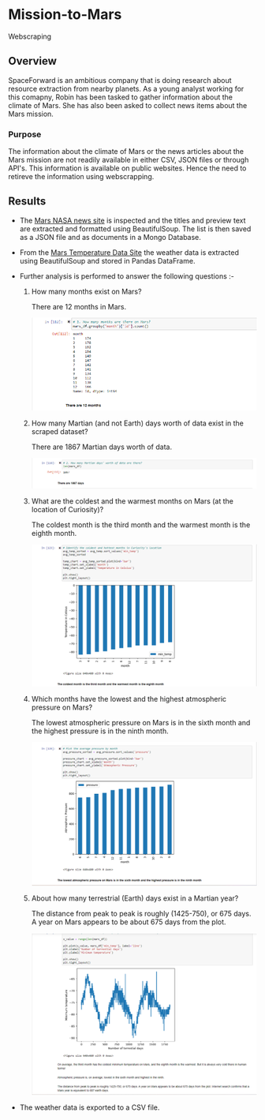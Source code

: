 # Mission-to-Mars
Webscraping

## Overview 
SpaceForward is an ambitious company that is doing research about resource extraction from nearby planets. As a young analyst working for this comapny, Robin has been tasked to gather information about the climate of Mars. She has also been asked to collect news items about the Mars mission.

### Purpose
The information about the climate of Mars or the news articles about the Mars mission are not readily available in either CSV, JSON files or through API's. This information is available on public websites. Hence the need to retireve the information using webscrapping.

## Results

- The [Mars NASA news site](https://redplanetscience.com) is inspected and the titles and preview text are extracted and formatted using BeautifulSoup. The list is then saved as a JSON file and as documents in a Mongo Database.

- From the [Mars Temperature Data Site](https://data-class-mars-challenge.s3.amazonaws.com/Mars/index.html) the weather data is extracted using BeautifulSoup and stored in Pandas DataFrame.

- Further analysis is performed to answer the following questions :-

    1. How many months exist on Mars?

        There are 12 months in Mars.
        
        ![Months](Images/Months.png)

    2. How many Martian (and not Earth) days worth of data exist in the scraped dataset?

        There are 1867 Martian days worth of data.
        
        ![Days](Images/Days.png)

    3. What are the coldest and the warmest months on Mars (at the location of Curiosity)? 

        The coldest month is the third month and the warmest month is the eighth month.
        
        ![Warmest_Coldest_month](Images/Warmest_coldest_month.png)

    4. Which months have the lowest and the highest atmospheric pressure on Mars?

        The lowest atmospheric pressure on Mars is in the sixth month and the highest pressure is in the ninth month.
        
        ![Atmospheric_presure](Images/Atmospheric_pressure.png)

    5. About how many terrestrial (Earth) days exist in a Martian year? 

        The distance from peak to peak is roughly (1425-750), or 675 days. A year on Mars appears to be about 675 days from the plot.
        
        ![Terrestial_days](Images/Terrestial_days.png)
        
- The weather data is exported to a CSV file.




